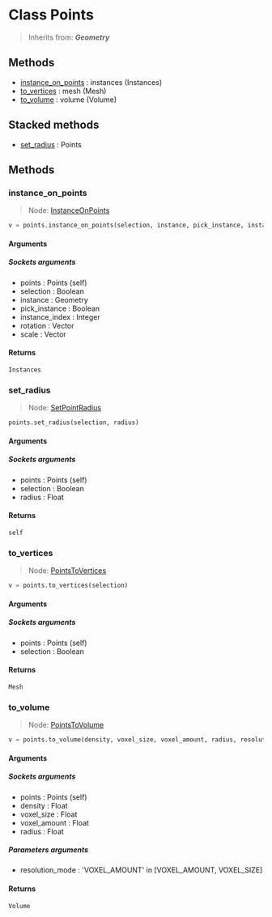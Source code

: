 
# Class Points

> Inherits from: ***Geometry***

## Methods



- [instance_on_points](#instance_on_points) : instances (Instances)
- [to_vertices](#to_vertices) : mesh (Mesh)
- [to_volume](#to_volume) : volume (Volume)



## Stacked methods



- [set_radius](#set_radius) : Points



## Methods


### instance_on_points

> Node: [InstanceOnPoints](../nodes/{self.node_name}.md)

```python
v = points.instance_on_points(selection, instance, pick_instance, instance_index, rotation, scale)
```


#### Arguments


##### Sockets arguments



- points : Points (self)
- selection : Boolean
- instance : Geometry
- pick_instance : Boolean
- instance_index : Integer
- rotation : Vector
- scale : Vector



#### Returns

    Instances

### set_radius

> Node: [SetPointRadius](../nodes/{self.node_name}.md)

```python
points.set_radius(selection, radius)
```


#### Arguments


##### Sockets arguments



- points : Points (self)
- selection : Boolean
- radius : Float



#### Returns

    self

### to_vertices

> Node: [PointsToVertices](../nodes/{self.node_name}.md)

```python
v = points.to_vertices(selection)
```


#### Arguments


##### Sockets arguments



- points : Points (self)
- selection : Boolean



#### Returns

    Mesh

### to_volume

> Node: [PointsToVolume](../nodes/{self.node_name}.md)

```python
v = points.to_volume(density, voxel_size, voxel_amount, radius, resolution_mode)
```


#### Arguments


##### Sockets arguments



- points : Points (self)
- density : Float
- voxel_size : Float
- voxel_amount : Float
- radius : Float



##### Parameters arguments



- resolution_mode : 'VOXEL_AMOUNT' in [VOXEL_AMOUNT, VOXEL_SIZE]



#### Returns

    Volume
